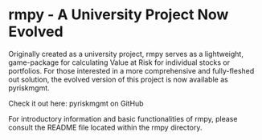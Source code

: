 # rmpy - A University Project Now Evolved

Originally created as a university project, rmpy serves as a lightweight, game-package for calculating Value at Risk for individual stocks or portfolios. For those interested in a more comprehensive and fully-fleshed out solution, the evolved version of this project is now available as pyriskmgmt.

Check it out here: pyriskmgmt on GitHub

For introductory information and basic functionalities of rmpy, please consult the README file located within the rmpy directory.
